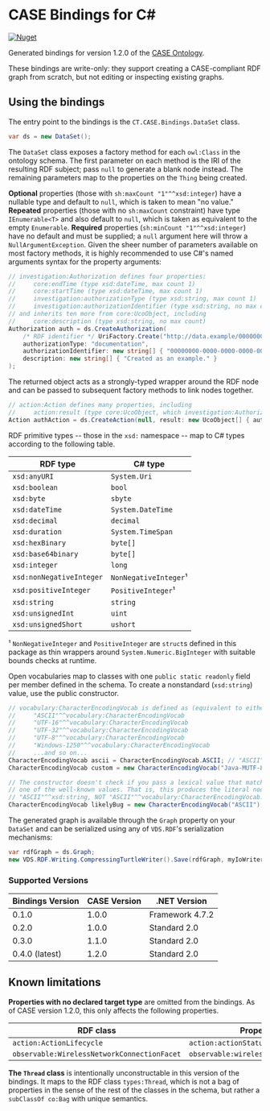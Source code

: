 # CASE Bindings for C#

[![Nuget](https://img.shields.io/nuget/v/CipherTech.CASE.Bindings?label=NuGet)](https://www.nuget.org/packages/CipherTech.CASE.Bindings)

Generated bindings for version 1.2.0 of the [CASE Ontology](https://caseontology.org/index.html).

These bindings are write-only: they support creating a CASE-compliant RDF graph from scratch, but not editing or
inspecting existing graphs.

## Using the bindings

The entry point to the bindings is the `CT.CASE.Bindings.DataSet` class.

```cs
var ds = new DataSet();
```

The `DataSet` class exposes a factory method for each `owl:Class` in the ontology schema. The first parameter on each
method is the IRI of the resulting RDF subject; pass `null` to generate a blank node instead. The remaining parameters
map to the properties on the `Thing` being created.

**Optional** properties (those with `sh:maxCount "1"^^xsd:integer`) have a nullable type and default to `null`, which is
taken to mean "no value." **Repeated** properties (those with no `sh:maxCount` constraint) have type `IEnumerable<T>`
and also default to `null`, which is taken as equivalent to the empty `Enumerable`. **Required** properties
(`sh:minCount "1"^^xsd:integer`) have no default and must be supplied; a `null` argument here will throw a
`NullArgumentException`. Given the sheer number of parameters available on most factory methods, it is highly
recommended to use C#'s named arguments syntax for the property arguments:

```cs
// investigation:Authorization defines four properties:
//     core:endTime (type xsd:dateTime, max count 1)
//     core:startTime (type xsd:dateTime, max count 1)
//     investigation:authorizationType (type xsd:string, max count 1)
//     investigation:authorizationIdentifier (type xsd:string, no max count)
// and inherits ten more from core:UcoObject, including
//     core:description (type xsd:string, no max count)
Authorization auth = ds.CreateAuthorization(
    /* RDF identifier */ UriFactory.Create("http://data.example/00000000-0000-0000-0000-000000000000"),
    authorizationType: "documentation",
    authorizationIdentifier: new string[] { "00000000-0000-0000-0000-000000000000" },
    description: new string[] { "Created as an example." }
);
```

The returned object acts as a strongly-typed wrapper around the RDF node and can be passed to subsequent factory methods
to link nodes together.

```cs
// action:Action defines many properties, including
//     action:result (type core:UcoObject, which investigation:Authorization is a subClassOf)
Action authAction = ds.CreateAction(null, result: new UcoObject[] { auth });
```

RDF primitive types -- those in the `xsd:` namespace -- map to C# types according to the following table.

| RDF type                 | C# type               |
| ------------------------ | --------------------- |
| `xsd:anyURI`             | `System.Uri`          |
| `xsd:boolean`            | `bool`                |
| `xsd:byte`               | `sbyte`               |
| `xsd:dateTime`           | `System.DateTime`     |
| `xsd:decimal`            | `decimal`             |
| `xsd:duration`           | `System.TimeSpan`     |
| `xsd:hexBinary`          | `byte[]`              |
| `xsd:base64binary`       | `byte[]`              |
| `xsd:integer`            | `long`                |
| `xsd:nonNegativeInteger` | `NonNegativeInteger`¹ |
| `xsd:positiveInteger`    | `PositiveInteger`¹    |
| `xsd:string`             | `string`              |
| `xsd:unsignedInt`        | `uint`                |
| `xsd:unsignedShort`      | `ushort`              |

¹ `NonNegativeInteger` and `PositiveInteger` are `struct`s defined in this package as thin wrappers around
`System.Numeric.BigInteger` with suitable bounds checks at runtime.

Open vocabularies map to classes with one `public static readonly` field per member defined in the schema. To create a
nonstandard (`xsd:string`) value, use the public constructor.

```cs
// vocabulary:CharacterEncodingVocab is defined as (equivalent to either an xsd:string or) one of
//     "ASCII"^^vocabulary:CharacterEncodingVocab
//     "UTF-16"^^vocabulary:CharacterEncodingVocab
//     "UTF-32"^^vocabulary:CharacterEncodingVocab
//     "UTF-8"^^vocabulary:CharacterEncodingVocab
//     "Windows-1250"^^vocabulary:CharacterEncodingVocab
//     ...and so on...
CharacterEncodingVocab ascii = CharacterEncodingVocab.ASCII; // "ASCII"^^vocabulary:CharacterEncodingVocab
CharacterEncodingVocab custom = new CharacterEncodingVocab("Java-MUTF-8"); // "Java-MUTF-8"^^xsd:string

// The constructor doesn't check if you pass a lexical value that matches
// one of the well-known values. That is, this produces the literal node
// "ASCII"^^xsd:string, NOT "ASCII"^^vocabulary:CharacterEncodingVocab.
CharacterEncodingVocab likelyBug = new CharacterEncodingVocab("ASCII");
```

The generated graph is available through the `Graph` property on your `DataSet` and can be serialized using any of
`VDS.RDF`'s serialization mechanisms:

```cs
var rdfGraph = ds.Graph;
new VDS.RDF.Writing.CompressingTurtleWriter().Save(rdfGraph, myIoWriter);
```

### Supported Versions
| Bindings Version | CASE Version | .NET Version    |
|------------------|--------------|-----------------|
| 0.1.0            | 1.0.0        | Framework 4.7.2 |
| 0.2.0            | 1.0.0        | Standard 2.0    |
| 0.3.0            | 1.1.0        | Standard 2.0    |
| 0.4.0 (latest)   | 1.2.0        | Standard 2.0    |
 
## Known limitations

**Properties with no declared target type** are omitted from the bindings. As of CASE version 1.2.0, this only affects the
following properties.

| RDF class                                   | Property path                            |
|---------------------------------------------|------------------------------------------|
| `action:ActionLifecycle`                    | `action:actionStatus`                    |
| `observable:WirelessNetworkConnectionFacet` | `observable:wirelessNetworkSecurityMode` |

**The `Thread` class** is intentionally unconstructable in this version of the bindings. It maps to the RDF class
`types:Thread`, which is not a bag of properties in the sense of the rest of the classes in the schema, but rather a
`subClassOf co:Bag` with unique semantics.
